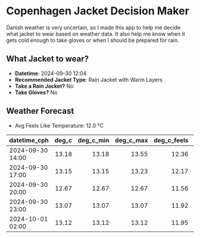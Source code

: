 
# Copenhagen Jacket Decision Maker

Danish weather is very uncertain, so I made this app to help me decide what jacket to wear based on weather data. 
It also help me know when it gets cold enough to take gloves or when I should be prepared for rain.

## What Jacket to wear?

- **Datetime**: 2024-09-30 12:04
- **Recommended Jacket Type**: Rain Jacket with Warm Layers
- **Take a Rain Jacket?** No
- **Take Gloves?** No

## Weather Forecast
- Avg Feels Like Temperature: 12.0 °C

| datetime_cph     |   deg_c |   deg_c_min |   deg_c_max |   deg_c_feels | weather   | wind   | rain   |
|:-----------------|--------:|------------:|------------:|--------------:|:----------|:-------|:-------|
| 2024-09-30 14:00 |   13.18 |       13.18 |       13.55 |         12.36 | Clouds    | High   | None   |
| 2024-09-30 17:00 |   13.15 |       13.15 |       13.23 |         12.17 | Clouds    | High   | None   |
| 2024-09-30 20:00 |   12.67 |       12.67 |       12.67 |         11.56 | Clouds    | High   | None   |
| 2024-09-30 23:00 |   13.07 |       13.07 |       13.07 |         11.92 | Clouds    | High   | None   |
| 2024-10-01 02:00 |   13.12 |       13.12 |       13.12 |         11.95 | Clouds    | High   | None   |
        